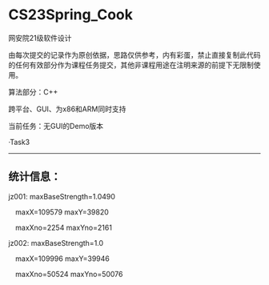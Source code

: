 # CS23Spring_Cook
网安院21级软件设计

由每次提交的记录作为原创依据，思路仅供参考，内有彩蛋，禁止直接复制此代码的任何有效部分作为课程任务提交，其他非课程用途在注明来源的前提下无限制使用。

算法部分：C++

跨平台、GUI、为x86和ARM同时支持

当前任务：无GUI的Demo版本

·Task3


---

## 统计信息：

jz001: maxBaseStrength=1.0490 

&emsp;maxX=109579     maxY=39820 

&emsp;maxXno=2254     maxYno=2161 

jz002: maxBaseStrength=1.0 

&emsp;maxX=109996     maxY=39946 

&emsp;maxXno=50524    maxYno=50076 